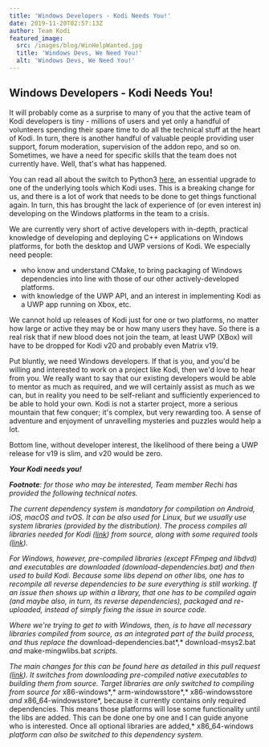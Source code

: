 ```yaml
---
title: 'Windows Developers - Kodi Needs You!'
date: 2019-11-20T02:57:13Z
author: Team Kodi
featured_image:
  src: /images/blog/WinHelpWanted.jpg
  title: 'Windows Devs, We Need You!'
  alt: 'Windows Devs, We Need You!'
---
```

Windows Developers - Kodi Needs You!
------------------------------------

 It will probably come as a surprise to many of you that the active team of Kodi developers is tiny - millions of users and yet only a handful of volunteers spending their spare time to do all the technical stuff at the heart of Kodi. In turn, there is another handful of valuable people providing user support, forum moderation, supervision of the addon repo, and so on. Sometimes, we have a need for specific skills that the team does not currently have. Well, that's what has happened.

 You can read all about the switch to Python3 [here](https://kodi.tv/article/kodi-19-python-3-goes-live), an essential upgrade to one of the underlying tools which Kodi uses. This is a breaking change for us, and there is a lot of work that needs to be done to get things functional again. In turn, this has brought the lack of experience of (or even interest in) developing on the Windows platforms in the team to a crisis.

 We are currently very short of active developers with in-depth, practical knowledge of developing and deploying C++ applications on Windows platforms, for both the desktop and UWP versions of Kodi. We especially need people:

 
 * who know and understand CMake, to bring packaging of Windows dependencies into line with those of our other actively-developed platforms.
 * with knowledge of the UWP API, and an interest in implementing Kodi as a UWP app running on Xbox, etc.
 
 We cannot hold up releases of Kodi just for one or two platforms, no matter how large or active they may be or how many users they have. So there is a real risk that if new blood does not join the team, at least UWP (XBox) will have to be dropped for Kodi v20 and probably even Matrix v19.

 Put bluntly, we need Windows developers. If that is you, and you'd be willing and interested to work on a project like Kodi, then we'd love to hear from you. We really want to say that our existing developers would be able to mentor as much as required, and we will certainly assist as much as we can, but in reality you need to be self-reliant and sufficiently experienced to be able to hold your own. Kodi is not a starter project, more a serious mountain that few conquer; it's complex, but very rewarding too. A sense of adventure and enjoyment of unravelling mysteries and puzzles would help a lot.

 Bottom line, without developer interest, the likelihood of there being a UWP release for v19 is slim, and v20 would be zero.

 ***Your Kodi needs you!***

  

 ***Footnote**: for those who may be interested, Team member Rechi has provided the following technical notes.*

 *The current dependency system is mandatory for compilation on Android, iOS, macOS and tvOS. It can be also used for Linux, but we usually use system libraries (provided by the distribution). The process compiles all libraries needed for Kodi ([link](https://github.com/xbmc/xbmc/tree/master/tools/depends/target)) from source, along with some required tools ([link](https://github.com/xbmc/xbmc/tree/master/tools/depends/native)).*

 *For Windows, however, pre-compiled libraries (except FFmpeg and libdvd) and executables are downloaded (*download-dependencies.bat*) and then used to build Kodi. Because some libs depend on other libs, one has to recompile all reverse dependencies to be sure everything is still working. If an issue then shows up within a library, that one has to be compiled again (and maybe also, in turn, its reverse dependencies), packaged and re-uploaded, instead of simply fixing the issue in source code.*

 *Where we're trying to get to with Windows, then, is to have all necessary libraries compiled from source, as an integrated part of the build process, and thus replace the* download-dependencies.bat*,* download-msys2.bat *and* make-mingwlibs.bat *scripts.*

 *The main changes for this can be found here as detailed in this pull request ([link](https://github.com/xbmc/xbmc/pull/16850)). It switches from downloading pre-compiled native executables to building them from source. Target libraries are only switched to compiling from source for* x86-windows*,* arm-windowsstore*,* x86-windowsstore *and* x86\_64-windowsstore*, because it currently contains only required dependencies. This means those platforms will lose some functionality until the libs are added. This can be done one by one and I can guide anyone who is interested. Once all optional libraries are added,* x86\_64-windows *platform can also be switched to this dependency system.*

  

 
